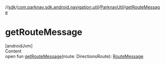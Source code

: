 //[sdk](../../../index.md)/[com.parknav.sdk.android.navigation.util](../index.md)/[ParknavUtil](index.md)/[getRouteMessage](get-route-message.md)



# getRouteMessage  
[androidJvm]  
Content  
open fun [getRouteMessage](get-route-message.md)(route: DirectionsRoute): [RouteMessage](../../com.parknav.sdk.android.navigation.model/-route-message/index.md)  



